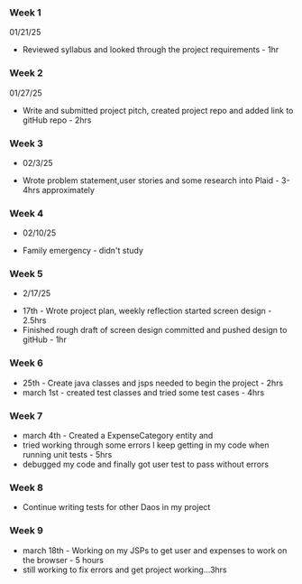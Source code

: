 ### Week 1
01/21/25 
* Reviewed syllabus and looked through the project requirements - 1hr


### Week 2
01/27/25 
* Write and submitted project pitch, created project repo and added link to gitHub repo - 2hrs

### Week 3
- 02/3/25
* Wrote problem statement,user stories and some research into Plaid - 3-4hrs approximately

### Week 4
- 02/10/25
* Family emergency - didn't study 

### Week 5
- 2/17/25
* 17th - Wrote project plan, weekly reflection started screen design - 2.5hrs
* Finished rough draft of screen design committed and pushed design to gitHub - 1hr

### Week 6
* 25th - Create java classes and jsps needed to begin the project - 2hrs
* march 1st - created test classes and tried some test cases - 4hrs

### Week 7
* march 4th - Created a ExpenseCategory entity and 
* tried working through some errors I keep getting in my code when running unit tests - 5hrs
* debugged my code and finally got user test to pass without errors

### Week 8
- Continue writing tests for other Daos in my project

### Week 9
* march 18th - Working on my JSPs to get user and expenses to work on the browser - 5 hours
* still working to fix errors and get project working...3hrs